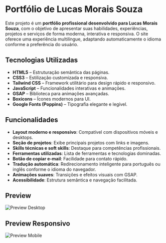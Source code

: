 # Portfólio de Lucas Morais Souza

Este projeto é um **portfólio profissional desenvolvido para Lucas Morais Souza**, com o objetivo de apresentar suas habilidades, experiências, projetos e serviços de forma moderna, interativa e responsiva. O site oferece uma experiência multilíngue, adaptando automaticamente o idioma conforme a preferência do usuário.

## Tecnologias Utilizadas

- **HTML5** – Estruturação semântica das páginas.
- **CSS3** – Estilização customizada e responsiva.
- **Tailwind CSS** – Framework utilitário para design rápido e responsivo.
- **JavaScript** – Funcionalidades interativas e animações.
- **GSAP** – Biblioteca para animações avançadas.
- **Boxicons** – Ícones modernos para UI.
- **Google Fonts (Poppins)** – Tipografia elegante e legível.

## Funcionalidades

- **Layout moderno e responsivo**: Compatível com dispositivos móveis e desktops.
- **Seção de projetos**: Exibe principais projetos com links e imagens.
- **Skills técnicas e soft skills**: Destaque para competências profissionais.
- **Ferramentas utilizadas**: Lista de ferramentas e tecnologias dominadas.
- **Botão de copiar e-mail**: Facilidade para contato rápido.
- **Tradução automática**: Redirecionamento inteligente para português ou inglês conforme o idioma do navegador.
- **Animações suaves**: Transições e efeitos visuais com GSAP.
- **Acessibilidade**: Estrutura semântica e navegação facilitada.

## Preview

![Preview Desktop](https://github.com/user-attachments/assets/83f1be75-67ff-470f-8430-70a29fa55412)

## Preview Responsivo

![Preview Mobile](https://github.com/user-attachments/assets/3f7387d3-7d2f-4a6c-9a49-18fcbb938ac9)


